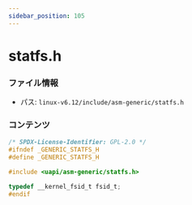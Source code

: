 ```yaml
---
sidebar_position: 105
---
```

# statfs.h

### ファイル情報

- パス: `linux-v6.12/include/asm-generic/statfs.h`

### コンテンツ

```h
/* SPDX-License-Identifier: GPL-2.0 */
#ifndef _GENERIC_STATFS_H
#define _GENERIC_STATFS_H

#include <uapi/asm-generic/statfs.h>

typedef __kernel_fsid_t	fsid_t;
#endif

```
